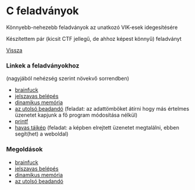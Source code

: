 # C feladványok

Könnyebb-nehezebb feladványok az unatkozó VIK-esek idegesítésére

Készítettem pár (kicsit CTF jellegű, de ahhoz képest könnyű) feladványt

[Vissza](../prog.md)

### Linkek a feladványokhoz
(nagyjából nehézség szerint növekvő sorrendben)
- [brainfuck](https://gist.github.com/Sasszem/8e1d9caaa145f01c97af29ba8b31f3c8)
- [jelszavas belépés](https://gist.github.com/Sasszem/72cd26342519f2562d88e3892c64877b)
- [dinamikus memória](https://gist.github.com/Sasszem/41bf6f3b10d55cd3a874eff78635c229)
- [az utolsó beadandó](https://gist.github.com/Sasszem/dea3382d7252d59bf22a9a4cf01ffca3) (feladat: az adattömböket átírni hogy más értelmes üzenetet kapjunk a fő program módosítása nélkül)
- [printf](https://gist.github.com/Sasszem/58478d3aaa20e99a476dec09692ec39a)
- [havas tájkép](../stego/checkSteg.html) (feladat: a képben elrejtett üzenetet megtalálni, ebben segít(het) a weboldal)


### Megoldások
- [brainfuck](bfsolution.md)
- [jelszavas belépés](otpsol.md)
- [dinamikus memória](dinmemsol.md)
- [az utolsó beadandó](messagesol.md)